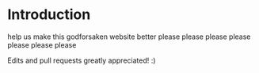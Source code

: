 # Introduction

help us make this godforsaken website better please please please please please please please

Edits and pull requests greatly appreciated! :)